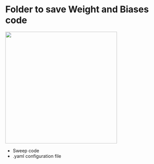 # Folder to save Weight and Biases code

<img height=350px src="https://github.com/AlbertoUAH/autexTification/assets/45654081/70b9d79d-3d00-4126-8528-569d04659c45"> 

* Sweep code
* .yaml configuration file

